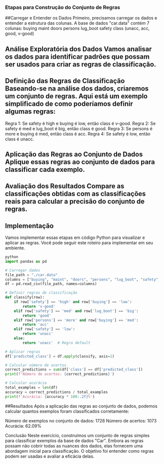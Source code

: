 ### Etapas para Construção do Conjunto de Regras

##Carregar e Entender os Dados Primeiro, precisamos carregar os dados e entender a estrutura das colunas. A base de dados "car.data" contém 7 
colunas:
buying
maint
doors
persons
lug_boot
safety
class (unacc, acc, good, v-good)

## Análise Exploratória dos Dados Vamos analisar os dados para identificar padrões que possam ser usados para criar as regras de classificação.

## Definição das Regras de Classificação Baseando-se na análise dos dados, criaremos um conjunto de regras. Aqui está um exemplo simplificado de como poderíamos definir algumas regras:

Regra 1: Se safety é high e buying é low, então class é v-good.
Regra 2: Se safety é med e lug_boot é big, então class é good.
Regra 3: Se persons é more e buying é med, então class é acc.
Regra 4: Se safety é low, então class é unacc.

## Aplicação das Regras ao Conjunto de Dados Aplique essas regras ao conjunto de dados para classificar cada exemplo.
## Avaliação dos Resultados Compare as classificações obtidas com as classificações reais para calcular a precisão do conjunto de regras.

## Implementação
Vamos implementar essas etapas em código Python para visualizar e aplicar as regras. Você pode seguir este roteiro para implementar em seu ambiente.

```python
python
import pandas as pd

# Carregar dados
file_path = "./car.data"
columns = ["buying", "maint", "doors", "persons", "lug_boot", "safety", "class"]
df = pd.read_csv(file_path, names=columns)

# Definir regras de classificação
def classify(row):
    if row['safety'] == 'high' and row['buying'] == 'low':
        return 'v-good'
    elif row['safety'] == 'med' and row['lug_boot'] == 'big':
        return 'good'
    elif row['persons'] == 'more' and row['buying'] == 'med':
        return 'acc'
    elif row['safety'] == 'low':
        return 'unacc'
    else:
        return 'unacc'  # Regra default

# Aplicar regras
df['predicted_class'] = df.apply(classify, axis=1)

# Calcular número de acertos
correct_predictions = sum(df['class'] == df['predicted_class'])
print(f'Número de acertos: {correct_predictions}')

# Calcular acurácia
total_examples = len(df)
accuracy = correct_predictions / total_examples
print(f'Acurácia: {accuracy * 100:.2f}%')
```

##Resultados
Após a aplicação das regras ao conjunto de dados, podemos calcular quantos exemplos foram classificados corretamente:

Número de exemplos no conjunto de dados: 1728
Número de acertos: 1073
Acurácia: 62.09%

Conclusão
Neste exercício, construímos um conjunto de regras simples para classificar exemplos da base de dados "Car". Embora as regras possam não cobrir todas as nuances dos dados, elas fornecem uma abordagem inicial para classificação. O objetivo foi entender como regras podem ser usadas e avaliar a eficácia delas.
